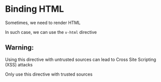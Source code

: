 # Binding HTML

Sometimes, we need to render HTML

In such case, we can use the `v-html` directive

## Warning:

Using this directive with untrusted sources can lead to Cross Site Scripting (XSS) attacks

Only use this directive with trusted sources